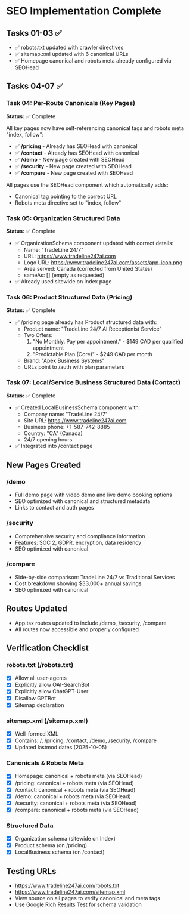 # SEO Implementation Complete

## Tasks 01-03 ✅
- ✅ robots.txt updated with crawler directives
- ✅ sitemap.xml updated with 6 canonical URLs
- ✅ Homepage canonical and robots meta already configured via SEOHead

## Tasks 04-07 ✅

### Task 04: Per-Route Canonicals (Key Pages)
**Status:** ✅ Complete

All key pages now have self-referencing canonical tags and robots meta "index, follow":

- ✅ **/pricing** - Already has SEOHead with canonical
- ✅ **/contact** - Already has SEOHead with canonical
- ✅ **/demo** - New page created with SEOHead
- ✅ **/security** - New page created with SEOHead
- ✅ **/compare** - New page created with SEOHead

All pages use the SEOHead component which automatically adds:
- Canonical tag pointing to the correct URL
- Robots meta directive set to "index, follow"

### Task 05: Organization Structured Data
**Status:** ✅ Complete

- ✅ OrganizationSchema component updated with correct details:
  - Name: "TradeLine 24/7"
  - URL: https://www.tradeline247ai.com
  - Logo URL: https://www.tradeline247ai.com/assets/app-icon.png
  - Area served: Canada (corrected from United States)
  - sameAs: [] (empty as requested)
- ✅ Already used sitewide on Index page

### Task 06: Product Structured Data (Pricing)
**Status:** ✅ Complete

- ✅ /pricing page already has Product structured data with:
  - Product name: "TradeLine 24/7 AI Receptionist Service"
  - Two Offers:
    1. "No Monthly. Pay per appointment." - $149 CAD per qualified appointment
    2. "Predictable Plan (Core)" - $249 CAD per month
  - Brand: "Apex Business Systems"
  - URLs point to /auth with plan parameters

### Task 07: Local/Service Business Structured Data (Contact)
**Status:** ✅ Complete

- ✅ Created LocalBusinessSchema component with:
  - Company name: "TradeLine 24/7"
  - Site URL: https://www.tradeline247ai.com
  - Business phone: +1-587-742-8885
  - Country: "CA" (Canada)
  - 24/7 opening hours
- ✅ Integrated into /contact page

## New Pages Created

### /demo
- Full demo page with video demo and live demo booking options
- SEO optimized with canonical and structured metadata
- Links to contact and auth pages

### /security
- Comprehensive security and compliance information
- Features: SOC 2, GDPR, encryption, data residency
- SEO optimized with canonical

### /compare
- Side-by-side comparison: TradeLine 24/7 vs Traditional Services
- Cost breakdown showing $33,000+ annual savings
- SEO optimized with canonical

## Routes Updated
- App.tsx routes updated to include /demo, /security, /compare
- All routes now accessible and properly configured

## Verification Checklist

### robots.txt (/robots.txt)
- [x] Allow all user-agents
- [x] Explicitly allow OAI-SearchBot
- [x] Explicitly allow ChatGPT-User
- [x] Disallow GPTBot
- [x] Sitemap declaration

### sitemap.xml (/sitemap.xml)
- [x] Well-formed XML
- [x] Contains: /, /pricing, /contact, /demo, /security, /compare
- [x] Updated lastmod dates (2025-10-05)

### Canonicals & Robots Meta
- [x] Homepage: canonical + robots meta (via SEOHead)
- [x] /pricing: canonical + robots meta (via SEOHead)
- [x] /contact: canonical + robots meta (via SEOHead)
- [x] /demo: canonical + robots meta (via SEOHead)
- [x] /security: canonical + robots meta (via SEOHead)
- [x] /compare: canonical + robots meta (via SEOHead)

### Structured Data
- [x] Organization schema (sitewide on Index)
- [x] Product schema (on /pricing)
- [x] LocalBusiness schema (on /contact)

## Testing URLs
- https://www.tradeline247ai.com/robots.txt
- https://www.tradeline247ai.com/sitemap.xml
- View source on all pages to verify canonical and meta tags
- Use Google Rich Results Test for schema validation

